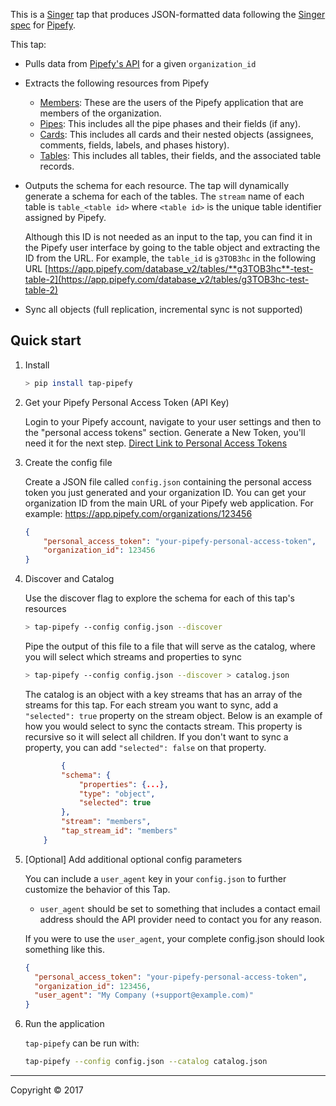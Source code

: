 This is a [Singer](https://singer.io) tap that produces JSON-formatted data following the [Singer spec](https://github.com/singer-io/getting-started/blob/master/SPEC.md) for [Pipefy](https://www.pipefy.com/).

This tap:
- Pulls data from [Pipefy's API](https://pipefy.docs.apiary.io/) for a given `organization_id`
- Extracts the following resources from Pipefy
  - [Members](https://pipefy.docs.apiary.io/#reference/0/show-organization): These are the users of the Pipefy application that are members of the organization.
  - [Pipes](http://docs.pipefypipe.apiary.io/#reference/0/list-pipes): This includes all the pipe phases and their fields (if any).
  - [Cards](https://pipefypipe.docs.apiary.io/#reference/0/list-cards): This includes all cards and their nested objects (assignees, comments, fields, labels, and phases history).
  - [Tables](http://docs.pipefydatabase.apiary.io/#reference/0/list-tables): This includes all tables, their fields, and the associated table records.
- Outputs the schema for each resource. The tap will dynamically generate a schema for each of the tables. The `stream` name of each table is `table_<table id>` where `<table id>` is the unique table identifier assigned by Pipefy.

	Although this ID is not needed as an input to the tap, you can find it in the Pipefy user interface by going to the table object and extracting the ID from the URL. For example, the `table_id` is `g3TOB3hc` in the following URL [https://app.pipefy.com/database_v2/tables/**g3TOB3hc**-test-table-2](https://app.pipefy.com/database_v2/tables/g3TOB3hc-test-table-2)
- Sync all objects (full replication, incremental sync is not supported)

## Quick start

1. Install

    ```bash
    > pip install tap-pipefy
    ```

2. Get your Pipefy Personal Access Token (API Key)

    Login to your Pipefy account, navigate to your user settings and then to the "personal access tokens" section. Generate a New Token, you'll need it for the next step. [Direct Link to Personal Access Tokens](https://app.pipefy.com/tokens)

3. Create the config file

    Create a JSON file called `config.json` containing the personal access token you just generated and your organization ID. You can get your organization ID from the main URL of your Pipefy web application. For example: https://app.pipefy.com/organizations/123456

    ```json
    {
        "personal_access_token": "your-pipefy-personal-access-token",
        "organization_id": 123456
    }
    ```

4. Discover and Catalog

    Use the discover flag to explore the schema for each of this tap's resources

    ```bash
    > tap-pipefy --config config.json --discover
    ```

    Pipe the output of this file to a file that will serve as the catalog, where you will select which streams and properties to sync

    ```bash
    > tap-pipefy --config config.json --discover > catalog.json
    ```

    The catalog is an object with a key streams that has an array of the streams for this tap. For each stream you want to sync, add a `"selected": true` property on the stream object. Below is an example of how you would select to sync the contacts stream. This property is recursive so it will select all children. If you don't want to sync a property, you can add `"selected": false` on that property.

    ```json
            {
            "schema": {
                "properties": {...},
                "type": "object",
                "selected": true
            },
            "stream": "members",
            "tap_stream_id": "members"
        }
    ```

5. [Optional] Add additional optional config parameters

    You can include a `user_agent` key in your `config.json` to further customize the behavior of this Tap.
    - `user_agent` should be set to something that includes a contact email address should the API provider need to contact you for any reason.

    If you were to use the `user_agent`, your complete config.json should look something like this.

    ```json
    {
      "personal_access_token": "your-pipefy-personal-access-token",
      "organization_id": 123456,
      "user_agent": "My Company (+support@example.com)"
    }
    ```

7. Run the application

    `tap-pipefy` can be run with:

    ```bash
    tap-pipefy --config config.json --catalog catalog.json
    ```

---

Copyright &copy; 2017
